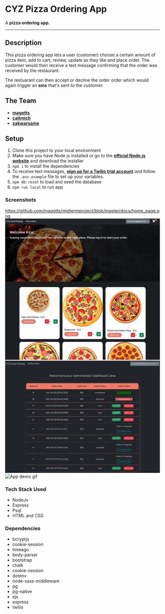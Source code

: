 # CYZ Pizza Ordering App

A **pizza ordering app**.

---
## Description

This pizza ordering app lets a user (customer) choose a certain amount of pizza item, add to cart, review, update as they like and place order. The customer would then receive a text message confirming that the order was received by the restaurant.

The restuarant can then accept or decline the order order which would again trigger an **sms** that's sent to the customer.

## The Team

- **[magotts](https://github.com/magotts)**
- **[caitmich](https://github.com/caitmich)**
- **[zakwarsame](https://github.com/zakwarsame)**

## Setup

1. Clone this project to your local environment
1. Make sure you have Node js installed or go to the **[official Node.js website](https://nodejs.org/)** and download the installer
1.  `npm i` to install the dependencies
1.  To receive text messages, **[sign up for a Twilio trial account](https://www.twilio.com/docs/usage/tutorials/how-to-use-your-free-trial-account)** and follow the `.env.example` file to set up your variables.
1. `npm db:reset` to load and seed the database
1. `npm run local` to run app

### Screenshots


https://github.com/magotts/midtermproject/blob/master/docs/home_page.png
![Home page](https://github.com/magotts/midtermproject/blob/master/docs/home_page.png)
![Admin Page](https://github.com/magotts/midtermproject/blob/master/docs/admin_page.png)
![App demo gif](https://github.com/magotts/midtermproject/blob/master/docs/demonstration.gif)

### Tech Stack Used

- NodeJs
- Express
- Psql
- HTML and CSS

### Dependencies

- bcryptjs
- cookie-session
- timeago
- body-parser
- bootstrap
- chalk
- cookie-session
- dotenv
- node-sass-middleware
- pg
- pg-native
- ejs
- express
- twilio
